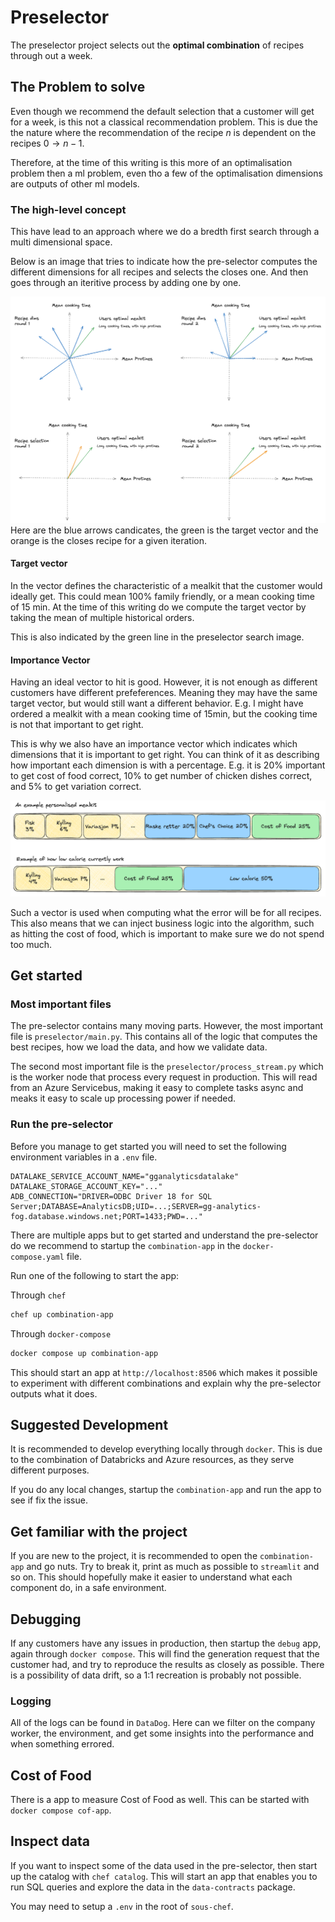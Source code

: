 # Preselector

The preselector project selects out the **optimal combination** of recipes through out a week.


## The Problem to solve

Even though we recommend the default selection that a customer will get for a week, is this not a classical recommendation problem.
This is due the the nature where the recommendation of the recipe $n$ is dependent on the recipes $0 \rightarrow n - 1$.

Therefore, at the time of this writing is this more of an optimalisation problem then a ml problem, even tho a few of the optimalisation dimensions are outputs of other ml models.

### The high-level concept

This have lead to an approach where we do a bredth first search through a multi dimensional space.

Below is an image that tries to indicate how the pre-selector computes the different dimensions for all recipes and selects the closes one. And then goes through an iteritive process by adding one by one.

![Preselector Search](assets/vector-search.png)
Here are the blue arrows candicates, the green is the target vector and the orange is the closes recipe for a given iteration.

#### Target vector
In the vector defines the characteristic of a mealkit that the customer would ideally get. This could mean 100% family friendly, or a mean cooking time of 15 min.
At the time of this writing do we compute the target vector by taking the mean of multiple historical orders.

This is also indicated by the green line in the preselector search image.

#### Importance Vector
Having an ideal vector to hit is good. However, it is not enough as different customers have different prefeferences.
Meaning they may have the same target vector, but would still want a different behavior.
E.g. I might have ordered a mealkit with a mean cooking time of 15min, but the cooking time is not that important to get right.

This is why we also have an importance vector which indicates which dimensions that it is important to get right.
You can think of it as describing how important each dimension is with a percentage.
E.g. it is 20% important to get cost of food correct, 10% to get number of chicken dishes correct, and 5% to get variation correct.

![Importance Vector](assets/importance-vector.png)

Such a vector is used when computing what the error will be for all recipes.
This also means that we can inject business logic into the algorithm, such as hitting the cost of food, which is important to make sure we do not spend too much.


## Get started

### Most important files
The pre-selector contains many moving parts. However, the most important file is `preselector/main.py`.
This contains all of the logic that computes the best recipes, how we load the data, and how we validate data.

The second most important file is the `preselector/process_stream.py` which is the worker node that process every request in production.
This will read from an Azure Servicebus, making it easy to complete tasks async and meaks it easy to scale up processing power if needed.

### Run the pre-selector
Before you manage to get started you will need to set the following environment variables in a `.env` file.

```
DATALAKE_SERVICE_ACCOUNT_NAME="gganalyticsdatalake"
DATALAKE_STORAGE_ACCOUNT_KEY="..."
ADB_CONNECTION="DRIVER=ODBC Driver 18 for SQL Server;DATABASE=AnalyticsDB;UID=...;SERVER=gg-analytics-fog.database.windows.net;PORT=1433;PWD=..."
```

There are multiple apps but to get started and understand the pre-selector do we recommend to startup the `combination-app` in the `docker-compose.yaml` file.


Run one of the following to start the app:

Through `chef`
```bash
chef up combination-app
```

Through `docker-compose`
```bash
docker compose up combination-app
```

This should start an app at `http://localhost:8506` which makes it possible to experiment with different combinations and explain why the pre-selector outputs what it does.


## Suggested Development

It is recommended to develop everything locally through `docker`. This is due to the combination of Databricks and Azure resources, as they serve different purposes.

If you do any local changes, startup the `combination-app` and run the app to see if fix the issue.

## Get familiar with the project
If you are new to the project, it is recommended to open the `combination-app` and go nuts.
Try to break it, print as much as possible to `streamlit` and so on.
This should hopefully make it easier to understand what each component do, in a safe environment.

## Debugging
If any customers have any issues in production, then startup the `debug` app, again through `docker compose`.
This will find the generation request that the customer had, and try to reproduce the results as closely as possible.
There is a possibility of data drift, so a 1:1 recreation is probably not possible.

### Logging
All of the logs can be found in `DataDog`. Here can we filter on the company worker, the environment, and get some insights into the performance and when something errored.

## Cost of Food
There is a app to measure Cost of Food as well. This can be started with `docker compose cof-app`.

## Inspect data
If you want to inspect some of the data used in the pre-selector, then start up the catalog with `chef catalog`. This will start an app that enables you to run SQL queries and explore the data in the `data-contracts` package.

You may need to setup a `.env` in the root of `sous-chef`.
